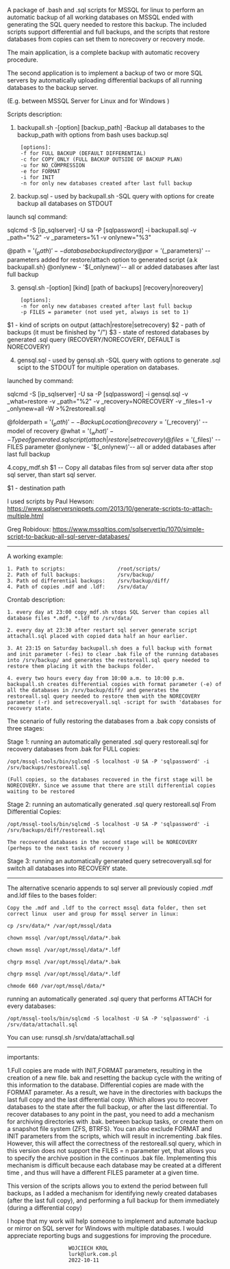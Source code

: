 A package of .bash and .sql scripts for MSSQL for linux to perform an automatic backup of all working databases on MSSQL ended with generating the SQL query needed to restore this backup. The included scripts support differential and full backups, and the scripts that restore databases from copies can set them to norecovery or recovery mode.

The main application, is a complete backup with automatic recovery procedure.

The second application is to implement a backup of two or more SQL servers by automatically uploading differential backups of all running databases to the backup server. 

(E.g. between MSSQL Server for Linux and for Windows )


Scripts description:

1. backupall.sh -[option] [backup_path] -Backup all databases to the backup_path with options from bash uses backup.sql

        [options]:		
		-f for FULL BACKUP (DEFAULT DIFFERENTIAL)
        -c for COPY_ONLY (FULL BACKUP OUTSIDE OF BACKUP PLAN)  
        -u for NO_COMPRESSION
        -e for FORMAT
		-i for INIT
		-n for only new databases created after last full backup
		
2. backup.sql - used by backupall.sh	-SQL query with options for create backup all databases on STDOUT

launch sql command:

sqlcmd -S [ip_sqlserver] -U sa -P [sqlpassword] -i backupall.sql -v _path="%2" -v _parameters=%1 -v onlynew="%3"

@path = '$(_path)'    	-- database backup directory
@par = '$(_parameters)'	-- parameters added for restore/attach option to generated script {a.k backupall.sh}
@onlynew - '$(_onlynew)'-- all or added databases after last full backup

3. gensql.sh -[option] [kind] [path of backups] [recovery|noreovery]

		[options]:	
		-n for only new databases created after last full backup
		-p FILES = parameter (not used yet, always is set to 1)

 $1 - kind of scripts on output (attach|restore|setrecovery) 
 $2 - path of backups (it must be finished by "/")
 $3 - state of restored databases by generated .sql query (RECOVERY/NORECOVERY, DEFAULT is NORECOVERY) 


4. gensql.sql	- used by gensql.sh		-SQL query with options to generate .sql scipt to the STDOUT for multiple operation on databases.

launched by command:

sqlcmd -S [ip_sqlserver] -U sa -P [sqlpassword] -i gensql.sql -v _what=restore -v _path="%2" -v _recovery=NORECOVERY -v _files=1 -v _onlynew=all -W >%2restoreall.sql


@folderpath = '$(_path)' 	-- Backup Location
@recovery = '$(_recovery)' 	-- model of recovery
@what = '$(_what)' 			-- Type of generated .sql script (attach|restore|setrecovery)
@files = '$(_files)' 		-- FILES parameter
@onlynew - '$(_onlynew)'-- all or added databases after last full backup

4.copy_mdf.sh $1		 	-- Copy all databas files from sql server data after stop sql server, than start sql server.

 $1 - destination path
 
I used scripts by Paul Hewson: https://www.sqlserversnippets.com/2013/10/generate-scripts-to-attach-multiple.html

Greg Robidoux: https://www.mssqltips.com/sqlservertip/1070/simple-script-to-backup-all-sql-server-databases/
_________________________________________________________________________________________________________________________________________________________________________________________

A working example:

	1. Path to scripts:		 			/root/scripts/
	2. Path of full backups: 			/srv/backup/
	3. Path od differential backups:	/srv/backup/diff/
	4. Path of copies .mdf and .ldf:    /srv/data/ 
	
		
Crontab description:
	
	1. every day at 23:00 copy_mdf.sh stops SQL Server than copies all database files *.mdf, *.ldf to /srv/data/
	
    2. every day at 23:30 after restart sql server generate script attachall.sql placed with copied data half an hour earlier.
		
	3. At 23:15 on Saturday backupall.sh does a full backup with format and init parameter (-fei) to clear .bak file of the running databases into /srv/backup/ and generates the restoreall.sql query needed to restore them placing it with the backups folder. 
	
	4. every two hours every day from 10:00 a.m. to 10:00 p.m. backupall.sh creates differential copies with format parameter (-e) of all the databases in /srv/backup/diff/ and generates the restoreall.sql query needed to restore them with the NORECOVERY parameter (-r) and setrecoveryall.sql -script for swith 'databases for recovery state. 
	

The scenario of fully restoring the databases from a .bak copy consists of three stages: 

Stage 1: running an automatically generated .sql query restoreall.sql for recovery databases from .bak for FULL copies:
    
	/opt/mssql-tools/bin/sqlcmd -S localhost -U SA -P 'sqlpassword' -i /srv/backups/restoreall.sql
	
	(Full copies, so the databases recovered in the first stage will be NORECOVERY. Since we assume that there are still differential copies waiting to be restored


Stage 2: running an automatically generated .sql query restoreall.sql From Differential Copies:
    
	/opt/mssql-tools/bin/sqlcmd -S localhost -U SA -P 'sqlpassword' -i /srv/backups/diff/restoreall.sql
	
	The recovered databases in the second stage will be NORECOVERY (perheps to the next tasks of recovery )
	
     	
Stage 3: running an automatically generated query setrecoveryall.sql for switch all databases into RECOVERY state. 
_________________________________________________________________________________________________________________________________________________________________________________________

The alternative scenario appends to sql server all previously copied .mdf and.ldf files to the bases folder:
 
	Copy the .mdf and .ldf to the correct mssql data folder, then set correct linux  user and group for mssql server in linux:

	cp /srv/data/* /var/opt/mssql/data
	
	chown mssql /var/opt/mssql/data/*.bak
	
	chown mssql /var/opt/mssql/data/*.ldf
	
	chgrp mssql /var/opt/mssql/data/*.bak
	
	chgrp mssql /var/opt/mssql/data/*.ldf

	chmode 660 /var/opt/mssql/data/*
	
running an automatically generated .sql query that performs ATTACH for every databases: 

	/opt/mssql-tools/bin/sqlcmd -S localhost -U SA -P 'sqlpassword' -i /srv/data/attachall.sql
	
You can use: runsql.sh /srv/data/attachall.sql  	
___________________________________________________________________________________________________________________________________________________________________________________________

importants:

1.Full copies are made with INIT,FORMAT parameters, resulting in the creation of a new file. bak and resetting the backup cycle with the writing of this information to the database.
Differential copies are made with the FORMAT parameter. As a result, we have in the directories with backups the last full copy and the last differential copy.
Which allows you to recover databases to the state after the full backup, or after the last differential. To recover databases to any point in the past, you need to add a mechanism for archiving directories with .bak. between backup tasks, or create them on a snapshot file system (ZFS, BTRFS). You can also exclude FORMAT and INIT parameters from the scripts, which will result in incrementing .bak files.
However, this will affect the correctness of the restoreall.sql query, which in this version does not support the FILES = n parameter yet, that allows you to specify the archive position in the continuos .bak file.
Implementing this mechanism is difficult because each database may be created at a different time , and thus will have a different FILES parameter at a given time.
 
This version of the scripts allows you to extend the period between full backups, as I added a mechanism for identifying newly created databases (after the last full copy), and performing a full backup for them immediately (during a differential copy)
  
I hope that my work will help someone to implement and automate backup or mirror on SQL server for Windows with multiple databases. I would appreciate reporting bugs and suggestions for improving the procedure.
 

						WOJCIECH KROL
						lurk@lurk.com.pl
						2022-10-11
